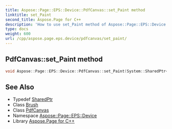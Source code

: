 ```yaml
---
title: Aspose::Page::EPS::Device::PdfCanvas::set_Paint method
linktitle: set_Paint
second_title: Aspose.Page for C++
description: 'How to use set_Paint method of Aspose::Page::EPS::Device::PdfCanvas class in C++.'
type: docs
weight: 600
url: /cpp/aspose.page.eps.device/pdfcanvas/set_paint/
---
```

## PdfCanvas::set_Paint method




```cpp
void Aspose::Page::EPS::Device::PdfCanvas::set_Paint(System::SharedPtr<System::Drawing::Brush> value)
```

## See Also

* Typedef [SharedPtr](../../../system/sharedptr/)
* Class [Brush](../../../system.drawing/brush/)
* Class [PdfCanvas](../)
* Namespace [Aspose::Page::EPS::Device](../../)
* Library [Aspose.Page for C++](../../../)
